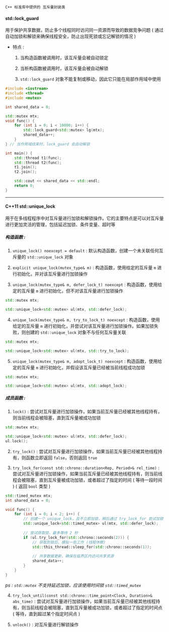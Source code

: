 	C++ 标准库中提供的 互斥量封装类

#### std::lock_guard

用于保护共享数据，防止多个线程同时访问同一资源而导致的数据竞争问题
( 通过自动加锁和解锁来确保线程安全，防止出现死锁或忘记解锁的情况 )

- 特点 :
	1. 当构造函数被调用时，该互斥量会被自动锁定
	
	2. 当析构函数被调用时，该互斥量会被自动解锁
	
	3. `std::lock_guard` 对象不能复制或移动，因此它只能在局部作用域中使用

```cpp
#include <iostream>
#include <thread>
#include <mutex>

int shared_data = 0;

std::mutex mtx;
void func() {
    for (int i = 0; i < 10000; i++) {
        std::lock_guard<std::mutex> lg(mtx);
        shared_data++;
    }
} // 当作用域结束时，lock_guard 会自动解锁

int main() {
    std::thread t1(func);
    std::thread t2(func);
    t1.join();
    t2.join();

    std::cout << shared_data << std::endl;
    return 0;
}
```

  
---

#### C++11 std::unique_lock

用于在多线程程序中对互斥量进行加锁和解锁操作。它的主要特点是可以对互斥量进行更加灵活的管理，包括延迟加锁、条件变量、超时等

##### 构造函数 :

1. `unique_lock() noexcept = default` :
	默认构造函数，创建一个未关联任何互斥量的 `std::unique_lock` 对象


2. `explicit unique_lock(mutex_type& m)` :
	构造函数，使用给定的互斥量 `m` 进行初始化，并对该互斥量进行加锁操作


3. `unique_lock(mutex_type& m, defer_lock_t) noexcept` :
	构造函数，使用给定的互斥量 `m` 进行初始化，但不对该互斥量进行加锁操作
```cpp
std::mutex mtx;

std::unique_lock<std::mutex> ul(mtx, std::defer_lock);
```


4. `unique_lock(mutex_type& m, try_to_lock_t) noexcept` :
	构造函数，使用给定的互斥量 `m` 进行初始化，并尝试对该互斥量进行加锁操作。如果加锁失败，则创建的 `std::unique_lock` 对象不与任何互斥量关联
```cpp
std::mutex mtx;

std::unique_lock<std::mutex> ul(mtx, std::try_to_lock);
```


5. `unique_lock(mutex_type& m, adopt_lock_t) noexcept` :
	构造函数，使用给定的互斥量 `m` 进行初始化，并假设该互斥量已经被当前线程成功加锁
```cpp
std::mutex mtx;

std::unique_lock<std::mutex> ul(mtx, std::adopt_lock);
```


##### 成员函数 :

1. `lock()` : 
	尝试对互斥量进行加锁操作，如果当前互斥量已经被其他线程持有，则当前线程会被阻塞，直到互斥量被成功加锁
```cpp
std::mutex mtx;

std::unique_lock<std::mutex> ul(mtx, std::defer_lock);
ul.lock();
```


2. `try_lock()` :
	尝试对互斥量进行加锁操作，如果当前互斥量已经被其他线程持有，则函数立即返回 `false`，否则返回 `true`


3. `try_lock_for(const std::chrono::duration<Rep, Period>& rel_time)` :
	尝试对互斥量进行加锁操作，如果当前互斥量已经被其他线程持有，则当前线程会被阻塞，直到互斥量被成功加锁，或者超过了指定的时间
	( 等待一段时间 )  ( 返回 `bool` 类型 )
```cpp
std::timed_mutex mtx;
int shared_data = 0;

void func() {
	for (int i = 0; i < 2; i++) {
	    // 创建一个 unique_lock，且不立即加锁，稍后通过 try_lock_for 尝试加锁
	    std::unique_lock<std::timed_mutex> ul(mtx, std::defer_lock);
    
	    // 尝试获取锁，最多等待 2 秒
	    if (ul.try_lock_for(std::chrono::seconds(2))) {
	        // 获取到锁后，模拟一些工作 (线程休眠)
	        std::this_thread::sleep_for(std::chrono::seconds(1));
        
	        // 共享数据更新，确保在临界区内访问共享资源
	        shared_data++;
	    }
	}
}
```
*ps :     `std::mutex` 不支持延迟加锁，应该使用时间锁 `std::timed_mutex`*


4. `try_lock_until(const std::chrono::time_point<Clock, Duration>& abs_time)` :
	尝试对互斥量进行加锁操作，如果当前互斥量已经被其他线程持有，则当前线程会被阻塞，直到互斥量被成功加锁，或者超过了指定的时间点
	( 等待，直到超过某个指定时间点 )


5. `unlock()` :
	对互斥量进行解锁操作

